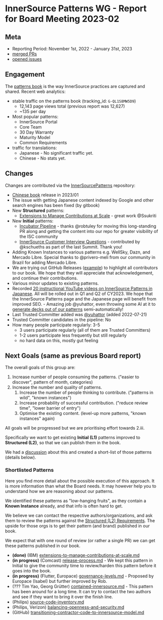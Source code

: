 # InnerSource Patterns WG - Report for Board Meeting 2023-02

## Meta

* Reporting Period: November 1st, 2022 - January 31st, 2023
* [merged PRs](https://github.com/InnerSourceCommons/InnerSourcePatterns/pulls?q=is%3Apr+closed%3A2022-11-01..2023-01-31+is%3Amerged)
* [opened issues](https://github.com/InnerSourceCommons/InnerSourcePatterns/issues?q=is%3Aissue+created%3A2022-11-01..2023-01-31+is%3Aopen)

## Engagement

The [patterns book] is the way InnerSource practices are captured and shared. Recent web analytics:

* stable traffic on the patterns book (tracking_id: `G-QL1S8MW5D9`)
  * 12,143 page views total (previous report was 12,627)
  * ~135 per day
* Most popular patterns:
  * InnerSource Portal
  * Core Team
  * 30 Day Warranty
  * Maturity Model
  * Common Requirements
* traffic for translations:
    * Japanese - No significant traffic yet.
    * Chinese - No stats yet.

## Changes

Changes are contributed via the [InnerSourcePatterns] repository:

* [Chinese book](https://patterns.innersourcecommons.org/v/zh/) release in 2023/01
* The issue with getting Japanese content indexed by Google and other search engines has been fixed (by gitbook)
* New **Structured** patterns:
    * [Extensions to Manage Contributions at Scale](https://patterns.innersourcecommons.org/p/extensions-for-sustainable-growth) - great work @Ssukriti
* New **Initial** patterns:
    * [Incubator Pipeline](https://github.com/InnerSourceCommons/InnerSourcePatterns/blob/main/patterns/1-initial/incubator-pipeline.md) - thanks @robtuley for moving this long-standing PR along and getting the content into our repo for greater visibility of the ISC community
    * [InnerSource Customer Interview Questions](https://github.com/InnerSourceCommons/InnerSourcePatterns/blob/main/patterns/1-initial/innersource-customer-interview-questions.md) - contributed by @kschueths as part of the last Summit. Thank you!
* Adding Known Instances to various patterns e.g. WellSky, Dazn, and Mercado Libre. Special thanks to @privero-meli from our community in Brazil for adding Mercado Libre.
* We are trying out GitHub Releases ([example](https://github.com/InnerSourceCommons/InnerSourcePatterns/releases/tag/v1.4)) to highlight all contributors to our book. We hope that they will appreciate that acknowledgement, and continue their contributions.
* Various minor updates to existing patterns.
* Recorded [20 instructional YouTube videos on InnerSource Patterns in Japanese](https://www.youtube.com/watch?v=rbfXGedu81g&list=PLzsDnO3v-utv349AtbxElYAqrXN6XZVqR). All will be rolled out in Q1 and Q2 of CY2023. We hope that the InnerSource Patterns page and the Japanese page will benefit from improved SEO. - Amazing job @yuhattor, even throwing some AI at it to [generate decks out of our patterns](https://github.com/yuhattor/innersource-patterns-decks) semi-automatically!
* Last Trusted Committer added was [@yuhattor](https://github.com/yuhattor) (added 2022-07-21)
* Trusted Committer candidates in the pipeline: No
* How many people participate regularly: 3-5
    * 3 users participate regularly (all of them are Trusted Committers)
    * 1-2 users participate less frequently but still regularly
    * no hard data on this, mostly gut feeling

## Next Goals (same as previous Board report)

The overall goals of this group are:

1. Increase number of people consuming the patterns. ("easier to discover", pattern of month, categories)
2. Increase the number and quality of patterns.
   1. Increase the number of people thinking to contribute. ("patterns in wild", "known instances")
   2. Increase probability of successful contribution. ("reduce review time", "lower barrier of entry")
   3. Optimise the existing content. (level-up more patterns, "known instances" again)

All goals will be progressed but we are prioritising effort towards 2.iii.

Specifically we want to get existing **Initial (L1)** patterns improved to **Structured (L2)**, so that we can publish them in the book.

We had a [discussion](https://github.com/InnerSourceCommons/InnerSourcePatterns/pull/486#discussion_r1029921121) about this and created a short-list of those patterns (details below).

### Shortlisted Patterns

Here you find more detail about the possible execution of this approach.
It is more information than what the Board needs. It may however help you to understand how we are reasoning about our patterns.

We identified these patterns as "low-hanging fruits", as they contain a **Known Instance** already, and that info is often hard to get.

We believe we can contact the respective authors/organizations, and ask them to review the patterns against the [Structured (L2) Requirements](https://github.com/InnerSourceCommons/InnerSourcePatterns/blob/main/meta/contributor-handbook.md#requirements-level-2---structured). The upside for those orgs is to get their pattern (and brand) published in our book.

We expect that with one round of review (or rather a single PR) we can get these patterns published in our book.

* **(done)** (IBM) [extensions-to-manage-contributions-at-scale.md](https://patterns.innersourcecommons.org/p/extensions-for-sustainable-growth)
* **(in progress)** (Comcast) [release-process.md](https://github.com/InnerSourceCommons/InnerSourcePatterns/blob/main/patterns/1-initial/release-process.md) - We kept this pattern in Initial to give the community time to review/harden this pattern before it goes into the book.
* **(in progress)** (Flutter, Europace) [governance-levels.md](https://github.com/InnerSourceCommons/InnerSourcePatterns/blob/main/patterns/1-initial/governance-levels.md) - Proposed by Europace (Isabel) but further improved by Rob.
* (??? Tim Yao, Georg Grütter) [contained-innersource.md](https://github.com/InnerSourceCommons/InnerSourcePatterns/blob/main/patterns/1-initial/contained-innersource.md) - This pattern has been around for a long time. It can try to contact the two authors and see if they want to bring it over the finish line.
* (Philips) [source-code-inventory.md](https://github.com/InnerSourceCommons/InnerSourcePatterns/blob/main/patterns/1-initial/source-code-inventory.md)
* (Philips, Verizon) [balancing-openness-and-security.md](https://github.com/InnerSourceCommons/InnerSourcePatterns/blob/main/patterns/1-initial/balancing-openness-and-security.md)
* (GitHub) [transitioning-contractor-code-to-innersource-model.md](https://github.com/InnerSourceCommons/InnerSourcePatterns/blob/main/patterns/1-initial/transitioning-contractor-code-to-innersource-model.md)

[patterns book]: https://patterns.innersourcecommons.org/
[InnerSourcePatterns]: https://github.com/InnerSourceCommons/InnerSourcePatterns/
